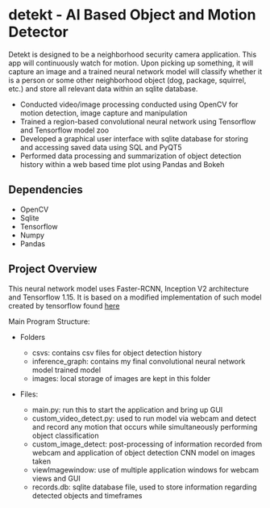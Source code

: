 # detekt - AI Based Object and Motion Detector
Detekt is designed to be a neighborhood security camera application. This app will continuously watch for motion. Upon picking up something, it will capture an image and a trained neural network model will classify whether it is a person or some other neighborhood object (dog, package, squirrel, etc.) and store all relevant data within an sqlite database.

- Conducted video/image processing conducted using OpenCV for motion detection, image capture and manipulation
- Trained a region-based convolutional neural network using Tensorflow and Tensorflow model zoo
- Developed a graphical user interface with sqlite database for storing and accessing saved data using SQL and PyQT5
- Performed data processing and summarization of object detection history within a web based time plot using Pandas and Bokeh

## Dependencies
- OpenCV
- Sqlite
- Tensorflow
- Numpy
- Pandas

## Project Overview
This neural network model uses Faster-RCNN, Inception V2 architecture and Tensorflow 1.15. It is based on a modified implementation of such model created by tensorflow found [here](https://github.com/tensorflow/models/tree/master/research/object_detection)

Main Program Structure:
- Folders
  - csvs: contains csv files for object detection history
  - inference_graph: contains my final convolutional neural network model trained model
  - images: local storage of images are kept in this folder
  

- Files:
   - main.py: run this to start the application and bring up GUI
   - custom_video_detect.py: used to run model via webcam and detect and record any motion that occurs while simultaneously performing object classification 
   - custom_image_detect: post-processing of information recorded from webcam and application of object detection CNN model on images taken
   - viewImagewindow: use of multiple application windows for webcam views and GUI
   - records.db: sqlite database file, used to store information regarding detected objects and timeframes
